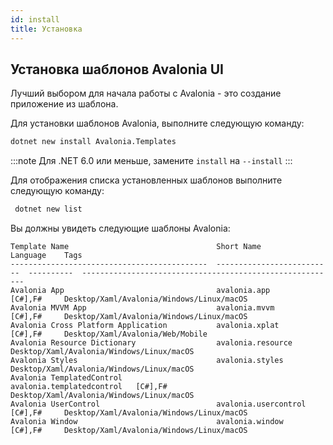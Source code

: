 ```yaml
---
id: install
title: Установка
---
```


## Установка шаблонов Avalonia UI

Лучший выбором для начала работы с Avalonia - это создание приложение из шаблона.

Для установки шаблонов Avalonia, выполните следующую команду:

```bash
dotnet new install Avalonia.Templates
```

:::note
Для .NET 6.0 или меньше, замените `install` на `--install`
:::

Для отображения списка установленных шаблонов выполните следующую команду:

```bash
 dotnet new list
```

Вы должны увидеть следующие шаблоны Avalonia:

```
Template Name                                 Short Name                  Language    Tags
--------------------------------------------  --------------------------  ----------  ---------------------------------------------------------
Avalonia App                                  avalonia.app                [C#],F#     Desktop/Xaml/Avalonia/Windows/Linux/macOS
Avalonia MVVM App                             avalonia.mvvm               [C#],F#     Desktop/Xaml/Avalonia/Windows/Linux/macOS
Avalonia Cross Platform Application           avalonia.xplat              [C#],F#     Desktop/Xaml/Avalonia/Web/Mobile
Avalonia Resource Dictionary                  avalonia.resource                       Desktop/Xaml/Avalonia/Windows/Linux/macOS
Avalonia Styles                               avalonia.styles                         Desktop/Xaml/Avalonia/Windows/Linux/macOS
Avalonia TemplatedControl                     avalonia.templatedcontrol   [C#],F#     Desktop/Xaml/Avalonia/Windows/Linux/macOS
Avalonia UserControl                          avalonia.usercontrol        [C#],F#     Desktop/Xaml/Avalonia/Windows/Linux/macOS
Avalonia Window                               avalonia.window             [C#],F#     Desktop/Xaml/Avalonia/Windows/Linux/macOS
```